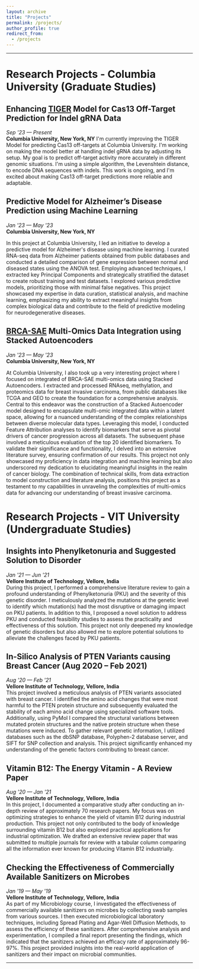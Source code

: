 ```yaml
---
layout: archive
title: "Projects"
permalink: /projects/
author_profile: true
redirect_from:
  - /projects
---
```


<hr>

# Research Projects - Columbia University (Graduate Studies)
## Enhancing [TIGER]([url](https://huggingface.co/spaces/Knowles-Lab/tiger)) Model for Cas13 Off-Target Prediction for Indel gRNA Data
_Sep '23 — Present_
<br>
**Columbia University, New York, NY**
I'm currently improving the TIGER Model for predicting Cas13 off-targets at Columbia University. I'm working on making the model better at handling indel gRNA data by adjusting its setup. My goal is to predict off-target activity more accurately in different genomic situations. I'm using a simple algorithm, the Levenshtein distance, to encode DNA sequences with indels. This work is ongoing, and I'm excited about making Cas13 off-target predictions more reliable and adaptable.
## Predictive Model for Alzheimer’s Disease Prediction using Machine Learning
_Jan '23 — May '23_
<br>
**Columbia University, New York, NY**

In this project at Columbia University, I led an initiative to develop a predictive model for Alzheimer's disease using machine learning. I curated RNA-seq data from Alzheimer patients obtained from public databases and conducted a detailed comparison of gene expression between normal and diseased states using the ANOVA test. Employing advanced techniques, I extracted key Principal Components and strategically stratified the dataset to create robust training and test datasets. I explored various predictive models, prioritizing those with minimal false negatives. This project showcased my expertise in data curation, statistical analysis, and machine learning, emphasizing my ability to extract meaningful insights from complex biological data and contribute to the field of predictive modeling for neurodegenerative diseases.
<br>

## [BRCA-SAE]([url](https://github.com/PankajPradeep/BRCA-SAE)) Multi-Omics Data Integration using Stacked Autoencoders
_Jan '23 — May '23_
<br>
**Columbia University, New York, NY**

At Columbia University, I also took up a very interesting project where I focused on integrated of BRCA-SAE multi-omics data using Stacked Autoencoders. I extracted and processed RNAseq, methylation, and proteomics data for breast invasive carcinoma, from public databases like TCGA and GEO to create the foundation for a comprehensive analysis. Central to this endeavor was the construction of a Stacked Autoencoder model designed to encapsulate multi-omic integrated data within a latent space, allowing for a nuanced understanding of the complex relationships between diverse molecular data types. Leveraging this model, I conducted Feature Attribution analyses to identify biomarkers that serve as pivotal drivers of cancer progression across all datasets.
The subsequent phase involved a meticulous evaluation of the top 20 identified biomarkers. To validate their significance and functionality, I delved into an extensive literature survey, ensuring confirmation of our results. This project not only showcased my proficiency in data integration and machine learning but also underscored my dedication to elucidating meaningful insights in the realm of cancer biology. The combination of technical skills, from data extraction to model construction and literature analysis, positions this project as a testament to my capabilities in unraveling the complexities of multi-omics data for advancing our understanding of breast invasive carcinoma.

# Research Projects -  VIT University (Undergraduate Studies)
## Insights into Phenylketonuria and Suggested Solution to Disorder

_Jan '21 — Jun '21_
<br>
**Vellore Institute of Technology, Vellore, India**
<br>
During this project, I performed a comprehensive literature review to gain a profound understanding of Phenylketonuria (PKU) and the severity of this genetic disorder. I meticulously analyzed the mutations at the genetic level to identify which mutation(s) had the most disruptive or damaging impact on PKU patients. In addition to this, I proposed a novel solution to address PKU and conducted feasibility studies to assess the practicality and effectiveness of this solution. This project not only deepened my knowledge of genetic disorders but also allowed me to explore potential solutions to alleviate the challenges faced by PKU patients.

## In-Silico Analysis of PTEN Variants causing Breast Cancer (Aug 2020 – Feb 2021)

_Aug '20 — Feb '21_
<br>
**Vellore Institute of Technology, Vellore, India**
<br>
This project involved a meticulous analysis of PTEN variants associated with breast cancer. I identified the amino acid changes that were most harmful to the PTEN protein structure and subsequently evaluated the stability of each amino acid change using specialized software tools. Additionally, using PyMol I compared the structural variations between mutated protein structures and the native protein structure when these mutations were induced. To gather relevant genetic information, I utilized databases such as the dbSNP database, Polyphen-2 database server, and SIFT for SNP collection and analysis. This project significantly enhanced my understanding of the genetic factors contributing to breast cancer.

## Vitamin B12: The Energy Vitamin - A Review Paper

_Aug '20 — Jan '21_
<br>
**Vellore Institute of Technology, Vellore, India**
<br>
In this project, I documented a comparative study after conducting an in-depth review of approximately 70 research papers. My focus was on optimizing strategies to enhance the yield of vitamin B12 during industrial production. This project not only contributed to the body of knowledge surrounding vitamin B12 but also explored practical applications for industrial optimization. We drafted an extensive review paper that was submitted to multiple journals for review with a tabular column comparing all the information ever known for producing Vitamin B12 industrially.

## Checking the Effectiveness of Commercially Available Sanitizers on Microbes

_Jan '19 — May '19_
<br>
**Vellore Institute of Technology, Vellore, India**
<br>
As part of my Microbiology course, I investigated the effectiveness of commercially available sanitizers on microbes by collecting swab samples from various sources. I then executed microbiological laboratory techniques, including Spread Plating and Agar-Well Diffusion Methods, to assess the efficiency of these sanitizers. After comprehensive analysis and experimentation, I compiled a final report presenting the findings, which indicated that the sanitizers achieved an efficacy rate of approximately 96-97%. This project provided insights into the real-world application of sanitizers and their impact on microbial communities.
<hr>

